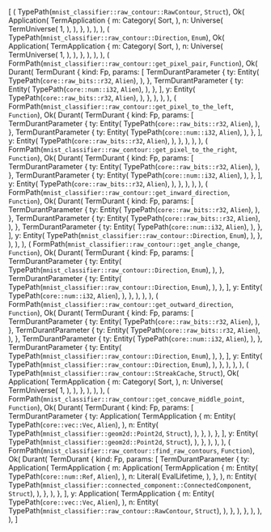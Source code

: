 [
    (
        TypePath(`mnist_classifier::raw_contour::RawContour`, `Struct`),
        Ok(
            Application(
                TermApplication {
                    m: Category(
                        Sort,
                    ),
                    n: Universe(
                        TermUniverse(
                            1,
                        ),
                    ),
                },
            ),
        ),
    ),
    (
        TypePath(`mnist_classifier::raw_contour::Direction`, `Enum`),
        Ok(
            Application(
                TermApplication {
                    m: Category(
                        Sort,
                    ),
                    n: Universe(
                        TermUniverse(
                            1,
                        ),
                    ),
                },
            ),
        ),
    ),
    (
        FormPath(`mnist_classifier::raw_contour::get_pixel_pair`, `Function`),
        Ok(
            Durant(
                TermDurant {
                    kind: Fp,
                    params: [
                        TermDurantParameter {
                            ty: Entity(
                                TypePath(`core::raw_bits::r32`, `Alien`),
                            ),
                        },
                        TermDurantParameter {
                            ty: Entity(
                                TypePath(`core::num::i32`, `Alien`),
                            ),
                        },
                    ],
                    y: Entity(
                        TypePath(`core::raw_bits::r32`, `Alien`),
                    ),
                },
            ),
        ),
    ),
    (
        FormPath(`mnist_classifier::raw_contour::get_pixel_to_the_left`, `Function`),
        Ok(
            Durant(
                TermDurant {
                    kind: Fp,
                    params: [
                        TermDurantParameter {
                            ty: Entity(
                                TypePath(`core::raw_bits::r32`, `Alien`),
                            ),
                        },
                        TermDurantParameter {
                            ty: Entity(
                                TypePath(`core::num::i32`, `Alien`),
                            ),
                        },
                    ],
                    y: Entity(
                        TypePath(`core::raw_bits::r32`, `Alien`),
                    ),
                },
            ),
        ),
    ),
    (
        FormPath(`mnist_classifier::raw_contour::get_pixel_to_the_right`, `Function`),
        Ok(
            Durant(
                TermDurant {
                    kind: Fp,
                    params: [
                        TermDurantParameter {
                            ty: Entity(
                                TypePath(`core::raw_bits::r32`, `Alien`),
                            ),
                        },
                        TermDurantParameter {
                            ty: Entity(
                                TypePath(`core::num::i32`, `Alien`),
                            ),
                        },
                    ],
                    y: Entity(
                        TypePath(`core::raw_bits::r32`, `Alien`),
                    ),
                },
            ),
        ),
    ),
    (
        FormPath(`mnist_classifier::raw_contour::get_inward_direction`, `Function`),
        Ok(
            Durant(
                TermDurant {
                    kind: Fp,
                    params: [
                        TermDurantParameter {
                            ty: Entity(
                                TypePath(`core::raw_bits::r32`, `Alien`),
                            ),
                        },
                        TermDurantParameter {
                            ty: Entity(
                                TypePath(`core::raw_bits::r32`, `Alien`),
                            ),
                        },
                        TermDurantParameter {
                            ty: Entity(
                                TypePath(`core::num::i32`, `Alien`),
                            ),
                        },
                    ],
                    y: Entity(
                        TypePath(`mnist_classifier::raw_contour::Direction`, `Enum`),
                    ),
                },
            ),
        ),
    ),
    (
        FormPath(`mnist_classifier::raw_contour::get_angle_change`, `Function`),
        Ok(
            Durant(
                TermDurant {
                    kind: Fp,
                    params: [
                        TermDurantParameter {
                            ty: Entity(
                                TypePath(`mnist_classifier::raw_contour::Direction`, `Enum`),
                            ),
                        },
                        TermDurantParameter {
                            ty: Entity(
                                TypePath(`mnist_classifier::raw_contour::Direction`, `Enum`),
                            ),
                        },
                    ],
                    y: Entity(
                        TypePath(`core::num::i32`, `Alien`),
                    ),
                },
            ),
        ),
    ),
    (
        FormPath(`mnist_classifier::raw_contour::get_outward_direction`, `Function`),
        Ok(
            Durant(
                TermDurant {
                    kind: Fp,
                    params: [
                        TermDurantParameter {
                            ty: Entity(
                                TypePath(`core::raw_bits::r32`, `Alien`),
                            ),
                        },
                        TermDurantParameter {
                            ty: Entity(
                                TypePath(`core::raw_bits::r32`, `Alien`),
                            ),
                        },
                        TermDurantParameter {
                            ty: Entity(
                                TypePath(`core::num::i32`, `Alien`),
                            ),
                        },
                        TermDurantParameter {
                            ty: Entity(
                                TypePath(`mnist_classifier::raw_contour::Direction`, `Enum`),
                            ),
                        },
                    ],
                    y: Entity(
                        TypePath(`mnist_classifier::raw_contour::Direction`, `Enum`),
                    ),
                },
            ),
        ),
    ),
    (
        TypePath(`mnist_classifier::raw_contour::StreakCache`, `Struct`),
        Ok(
            Application(
                TermApplication {
                    m: Category(
                        Sort,
                    ),
                    n: Universe(
                        TermUniverse(
                            1,
                        ),
                    ),
                },
            ),
        ),
    ),
    (
        FormPath(`mnist_classifier::raw_contour::get_concave_middle_point`, `Function`),
        Ok(
            Durant(
                TermDurant {
                    kind: Fp,
                    params: [
                        TermDurantParameter {
                            ty: Application(
                                TermApplication {
                                    m: Entity(
                                        TypePath(`core::vec::Vec`, `Alien`),
                                    ),
                                    n: Entity(
                                        TypePath(`mnist_classifier::geom2d::Point2d`, `Struct`),
                                    ),
                                },
                            ),
                        },
                    ],
                    y: Entity(
                        TypePath(`mnist_classifier::geom2d::Point2d`, `Struct`),
                    ),
                },
            ),
        ),
    ),
    (
        FormPath(`mnist_classifier::raw_contour::find_raw_contours`, `Function`),
        Ok(
            Durant(
                TermDurant {
                    kind: Fp,
                    params: [
                        TermDurantParameter {
                            ty: Application(
                                TermApplication {
                                    m: Application(
                                        TermApplication {
                                            m: Entity(
                                                TypePath(`core::num::Ref`, `Alien`),
                                            ),
                                            n: Literal(
                                                EvalLifetime,
                                            ),
                                        },
                                    ),
                                    n: Entity(
                                        TypePath(`mnist_classifier::connected_component::ConnectedComponent`, `Struct`),
                                    ),
                                },
                            ),
                        },
                    ],
                    y: Application(
                        TermApplication {
                            m: Entity(
                                TypePath(`core::vec::Vec`, `Alien`),
                            ),
                            n: Entity(
                                TypePath(`mnist_classifier::raw_contour::RawContour`, `Struct`),
                            ),
                        },
                    ),
                },
            ),
        ),
    ),
]
